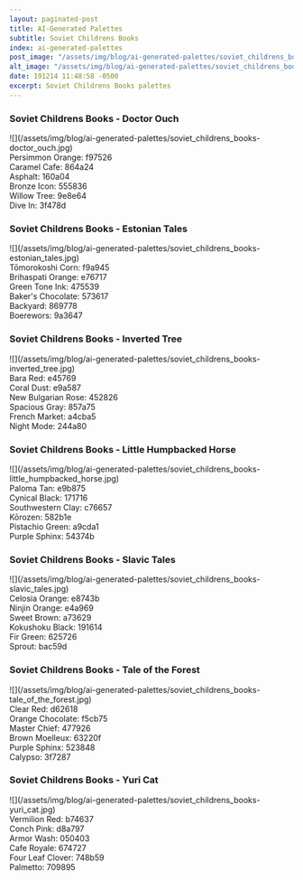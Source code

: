 ```yaml
---
layout: paginated-post
title: AI-Generated Palettes
subtitle: Soviet Childrens Books
index: ai-generated-palettes
post_image: "/assets/img/blog/ai-generated-palettes/soviet_childrens_books-doctor_ouch.jpg"
alt_image: "/assets/img/blog/ai-generated-palettes/soviet_childrens_books-estonian_tales.jpg"
date: 191214 11:48:58 -0500
excerpt: Soviet Childrens Books palettes
---
```



### Soviet Childrens Books - Doctor Ouch
<div class="palette-image" markdown="span">![](/assets/img/blog/ai-generated-palettes/soviet_childrens_books-doctor_ouch.jpg)</div>
<div class="palette-colors">Persimmon Orange: f97526<br>Caramel Cafe: 864a24<br>Asphalt: 160a04<br>Bronze Icon: 555836<br>Willow Tree: 9e8e64<br>Dive In: 3f478d</div>


### Soviet Childrens Books - Estonian Tales
<div class="palette-image" markdown="span">![](/assets/img/blog/ai-generated-palettes/soviet_childrens_books-estonian_tales.jpg)</div>
<div class="palette-colors">Tōmorokoshi Corn: f9a945<br>Brihaspati Orange: e76717<br>Green Tone Ink: 475539<br>Baker's Chocolate: 573617<br>Backyard: 869778<br>Boerewors: 9a3647</div>


### Soviet Childrens Books - Inverted Tree
<div class="palette-image" markdown="span">![](/assets/img/blog/ai-generated-palettes/soviet_childrens_books-inverted_tree.jpg)</div>
<div class="palette-colors">Bara Red: e45769<br>Coral Dust: e9a587<br>New Bulgarian Rose: 452826<br>Spacious Gray: 857a75<br>French Market: a4cba5<br>Night Mode: 244a80</div>


### Soviet Childrens Books - Little Humpbacked Horse
<div class="palette-image" markdown="span">![](/assets/img/blog/ai-generated-palettes/soviet_childrens_books-little_humpbacked_horse.jpg)</div>
<div class="palette-colors">Paloma Tan: e9b875<br>Cynical Black: 171716<br>Southwestern Clay: c76657<br>Kōrozen: 582b1e<br>Pistachio Green: a9cda1<br>Purple Sphinx: 54374b</div>


### Soviet Childrens Books - Slavic Tales
<div class="palette-image" markdown="span">![](/assets/img/blog/ai-generated-palettes/soviet_childrens_books-slavic_tales.jpg)</div>
<div class="palette-colors">Celosia Orange: e8743b<br>Ninjin Orange: e4a969<br>Sweet Brown: a73629<br>Kokushoku Black: 191614<br>Fir Green: 625726<br>Sprout: bac59d</div>


### Soviet Childrens Books - Tale of the Forest
<div class="palette-image" markdown="span">![](/assets/img/blog/ai-generated-palettes/soviet_childrens_books-tale_of_the_forest.jpg)</div>
<div class="palette-colors">Clear Red: d62618<br>Orange Chocolate: f5cb75<br>Master Chief: 477926<br>Brown Moelleux: 63220f<br>Purple Sphinx: 523848<br>Calypso: 3f7287</div>


### Soviet Childrens Books - Yuri Cat
<div class="palette-image" markdown="span">![](/assets/img/blog/ai-generated-palettes/soviet_childrens_books-yuri_cat.jpg)</div>
<div class="palette-colors">Vermilion Red: b74637<br>Conch Pink: d8a797<br>Armor Wash: 050403<br>Cafe Royale: 674727<br>Four Leaf Clover: 748b59<br>Palmetto: 709895</div>


